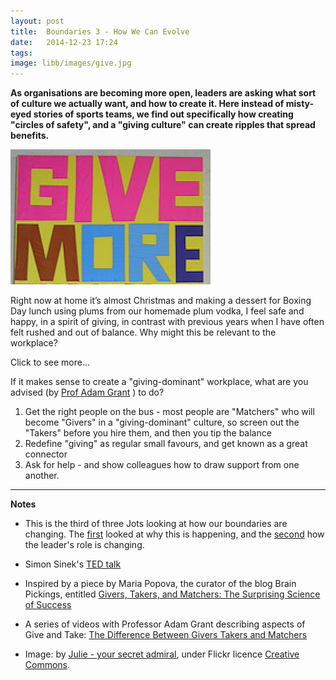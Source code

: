 ```yaml
---
layout: post
title:  Boundaries 3 - How We Can Evolve
date:   2014-12-23 17:24
tags: 
image: libb/images/give.jpg
---
```


**As organisations are becoming more open, leaders are asking what sort of culture we actually want, and how to create it. Here instead of misty-eyed stories of sports teams, we find out specifically how creating "circles of safety", and a "giving culture" can create ripples that spread benefits.**

![](/libb/images/give.jpg)

Right now at home it’s almost Christmas and making a dessert for Boxing Day lunch using plums from our homemade plum vodka, I feel safe and happy, in a spirit of giving, in contrast with previous years when I have often felt rushed and out of balance. Why might this be relevant to the workplace?

<div id="restOfArticle" style="display:none">
Simon Sinek (author of <a href="http://www.amazon.co.uk/Leaders-Eat-Last-Together-Others/dp/1480542571" target="_blank">Leaders Eat Last</a> ) points out that because our real work contains danger and risk, it releases in you "selfish" chemicals (endorphin, cortisol and dopamine) to have you deliver results in the short-term, but this also isolates you in fear, stress, cynicism, paranoia and self-interest. I recognise that. <br><br>

When leaders can create a "circle of safety" they release a different bio-chemical response that, over time, produces higher performance. How you achieve this as a leader is to sacrifice your short-term interest and <u>empower</u> those you lead. This releases "selfless" chemicals (serotonin and oxytocin) in your people that will reward you with their love, loyalty, cooperation and trust.<br><br>

Or else you can just be the leader who runs the numbers, and leave everyone else feeling selfish to fend for ourselves.<br><br> 

<a href="http://www.inc.com/idea-lab/adam-grant-difference-between-givers-takers-matchers.html" target="_blank">Prof Adam Grant</a> takes this further to show that some cultures encourage us as the leaders to "give" (thus releasing those social chemicals), but others will bias us towards "taking".<br><br>

In practice every workplace has both "Takers" (who like to get more than they give, putting their own interests first, and only helping others when the benefits to them outweigh the personal costs) and "Givers" (who, caring about what other people need, are generous with their time, energy, knowledge, skills, ideas, and connections).<br><br>

In a "taking-dominant" culture we tend to envy successful colleagues and knock them down a notch. In a "giving-dominant" culture something distinctive happens: when a "giver" succeeds, we are rooting not gunning for them. There is a ripple effect, enhancing the success of people around them. Success spreads and cascades.<br><br>

</div>
<a onclick="showMoreOrLess(this,'restOfArticle');">Click to see more...</a>

If it makes sense to create a "giving-dominant" workplace, what are you advised (by <a href="http://www.inc.com/idea-lab/adam-grant-difference-between-givers-takers-matchers.html" target="_blank">Prof Adam Grant</a> ) to do?

1. Get the right people on the bus - most people are "Matchers" who will become "Givers" in a "giving-dominant" culture, so screen out the "Takers" before you hire them, and then you tip the balance
2. Redefine "giving" as regular small favours, and get known as a great connector 
3. Ask for help - and show colleagues how to draw support from one another.

__________________

<b>Notes</b>

* This is the third of three Jots looking at how our boundaries are changing. The <a href="http://pageconsulting.co.uk/2014/12/08/boundaries1.html" target="_blank">first</a> looked at why this is happening, and the <a href="http://pageconsulting.co.uk/2014/12/12/boundaries2.html" target="_blank">second</a> how the leader's role is changing.

* Simon Sinek's <a href="https://www.youtube.com/watch?v=ReRcHdeUG9Y" target="_blank">TED talk</a>

* Inspired by a piece by Maria Popova, the curator of the blog Brain Pickings,  entitled <a href="http://www.brainpickings.org/2013/04/10/adam-grant-give-and-take/" target="_blank">Givers, Takers, and Matchers: The Surprising Science of Success</a>

* A series of videos with Professor Adam Grant describing aspects of Give and Take: <a href="http://www.inc.com/idea-lab/adam-grant-difference-between-givers-takers-matchers.html" target="_blank">The Difference Between Givers Takers and Matchers</a>

* Image: by <a href="http://bit.ly/1B0PPw7" target="_blank">Julie - your secret admiral</a>, under Flickr licence <a href="https://creativecommons.org/licenses/by-nc-sa/2.0/Creative Commons" target="_blank">Creative Commons</a>.
